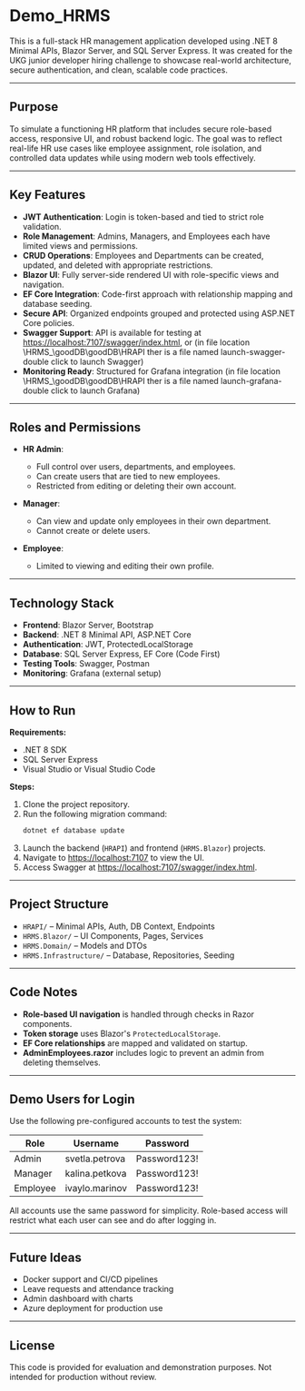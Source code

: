 # Demo_HRMS

This is a full-stack HR management application developed using .NET 8 Minimal APIs, Blazor Server, and SQL Server Express. It was created for the UKG junior developer hiring challenge to showcase real-world architecture, secure authentication, and clean, scalable code practices.

---

## Purpose

To simulate a functioning HR platform that includes secure role-based access, responsive UI, and robust backend logic. The goal was to reflect real-life HR use cases like employee assignment, role isolation, and controlled data updates while using modern web tools effectively.

---

## Key Features

- **JWT Authentication**: Login is token-based and tied to strict role validation.
- **Role Management**: Admins, Managers, and Employees each have limited views and permissions.
- **CRUD Operations**: Employees and Departments can be created, updated, and deleted with appropriate restrictions.
- **Blazor UI**: Fully server-side rendered UI with role-specific views and navigation.
- **EF Core Integration**: Code-first approach with relationship mapping and database seeding.
- **Secure API**: Organized endpoints grouped and protected using ASP.NET Core policies.
- **Swagger Support**: API is available for testing at [https://localhost:7107/swagger/index.html](https://localhost:7107/swagger/index.html), or (in file location \HRMS_\goodDB\goodDB\HRAPI ther is a file named launch-swagger- double click to launch Swagger)
- **Monitoring Ready**: Structured for Grafana integration (in file location \HRMS_\goodDB\goodDB\HRAPI ther is a file named launch-grafana- double click to launch Grafana)

---

## Roles and Permissions

- **HR Admin**:

  - Full control over users, departments, and employees.
  - Can create users that are tied to new employees.
  - Restricted from editing or deleting their own account.

- **Manager**:

  - Can view and update only employees in their own department.
  - Cannot create or delete users.

- **Employee**:

  - Limited to viewing and editing their own profile.

---

## Technology Stack

- **Frontend**: Blazor Server, Bootstrap
- **Backend**: .NET 8 Minimal API, ASP.NET Core
- **Authentication**: JWT, ProtectedLocalStorage
- **Database**: SQL Server Express, EF Core (Code First)
- **Testing Tools**: Swagger, Postman
- **Monitoring**: Grafana (external setup)

---

## How to Run

**Requirements:**

- .NET 8 SDK
- SQL Server Express
- Visual Studio or Visual Studio Code

**Steps:**

1. Clone the project repository.
2. Run the following migration command:
   ```bash
   dotnet ef database update
   ```
3. Launch the backend (`HRAPI`) and frontend (`HRMS.Blazor`) projects.
4. Navigate to [https://localhost:7107](https://localhost:7107) to view the UI.
5. Access Swagger at [https://localhost:7107/swagger/index.html](https://localhost:7107/swagger/index.html).

---

## Project Structure

- `HRAPI/` – Minimal APIs, Auth, DB Context, Endpoints
- `HRMS.Blazor/` – UI Components, Pages, Services
- `HRMS.Domain/` – Models and DTOs
- `HRMS.Infrastructure/` – Database, Repositories, Seeding

---

## Code Notes

- **Role-based UI navigation** is handled through checks in Razor components.
- **Token storage** uses Blazor's `ProtectedLocalStorage`.
- **EF Core relationships** are mapped and validated on startup.
- **AdminEmployees.razor** includes logic to prevent an admin from deleting themselves.

---
## Demo Users for Login

Use the following pre-configured accounts to test the system:

| Role      | Username           | Password      |
|-----------|--------------------|---------------|
| Admin     | svetla.petrova     | Password123!  |
| Manager   | kalina.petkova     | Password123!  |
| Employee  | ivaylo.marinov     | Password123!  |

All accounts use the same password for simplicity. Role-based access will restrict what each user can see and do after logging in.

---

## Future Ideas

- Docker support and CI/CD pipelines
- Leave requests and attendance tracking
- Admin dashboard with charts
- Azure deployment for production use

---

## License

This code is provided for evaluation and demonstration purposes. Not intended for production without review.




